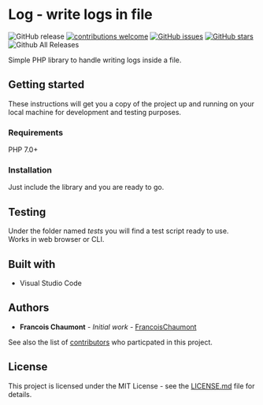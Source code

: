 # Log - write logs in file

![GitHub release](https://img.shields.io/github/release/FrancoisChaumont/homemade-log.svg)
[![contributions welcome](https://img.shields.io/badge/contributions-welcome-brightgreen.svg?style=flat)](https://github.com/FrancoisChaumont/homemade-log/issues)
[![GitHub issues](https://img.shields.io/github/issues/FrancoisChaumont/homemade-log.svg)](https://github.com/FrancoisChaumont/homemade-log/issues)
[![GitHub stars](https://img.shields.io/github/stars/FrancoisChaumont/homemade-log.svg)](https://github.com/FrancoisChaumont/homemade-log/stargazers)
![Github All Releases](https://img.shields.io/github/downloads/FrancoisChaumont/homemade-log/total.svg)

Simple PHP library to handle writing logs inside a file.

## Getting started
These instructions will get you a copy of the project up and running on your local machine for development and testing purposes.

### Requirements
PHP 7.0+

### Installation
Just include the library and you are ready to go.

## Testing
Under the folder named *tests* you will find a test script ready to use.  
Works in web browser or CLI.

## Built with
* Visual Studio Code

## Authors
* **Francois Chaumont** - *Initial work* - [FrancoisChaumont](https://github.com/FrancoisChaumont)

See also the list of [contributors](https://github.com/FrancoisChaumont/db/graphs/contributors) who particpated in this project.

## License
This project is licensed under the MIT License - see the [LICENSE.md](LICENSE.md) file for details.
